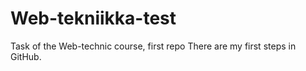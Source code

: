 # Web-tekniikka-test
Task of the Web-technic course, first repo
There are my first steps in GitHub. 
